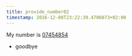 ```yaml
---
title: provide_number02
timestamp: 2016-12-08T23:22:39.4706073+02:00
---
```


My number is [07454854](phone-number/custId)
* goodbye
